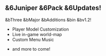 ## &6Juniper &6Pack &6Updates!
 &bThree &bMajor &bAdditions &bin &bv1.2!
+ Player Model Customization
+ Live in-game world-map
+ Custom Menu Music
- and more to come!